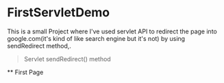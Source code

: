 # FirstServletDemo
This is a small Project where I've used servlet API to redirect the page into google.com(it's kind of like search engine but it's not) by using sendRedirect method,.

> Servlet sendRedirect() method

** First Page 
